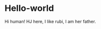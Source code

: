 Hello-world
=================================================================
Hi human!
HJ here, I like rubi,
I am her father.
